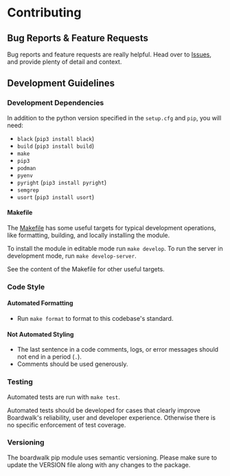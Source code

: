 # Contributing

## Bug Reports & Feature Requests

Bug reports and feature requests are really helpful. Head over to
[Issues](https://github.com/Backblaze/boardwalk/issues), and provide
plenty of detail and context.

## Development Guidelines

### Development Dependencies

In addition to the python version specified in the `setup.cfg` and `pip`, you
will need:

- `black` (`pip3 install black`)
- `build` (`pip3 install build`)
- `make`
- `pip3`
- `podman`
- `pyenv`
- `pyright` (`pip3 install pyright`)
- `semgrep`
- `usort` (`pip3 install usort`)

#### Makefile

The [Makefile](./Makefile) has some useful targets for typical development
operations, like formatting, building, and locally installing the module.

To install the module in editable mode run `make develop`.
To run the server in development mode, run `make develop-server`.

See the content of the Makefile for other useful targets.

### Code Style

#### Automated Formatting

- Run `make format` to format to this codebase's standard.

#### Not Automated Styling

- The last sentence in a code comments, logs, or error messages should not end
  in a period (`.`).
- Comments should be used generously.

### Testing

Automated tests are run with `make test`.

Automated tests should be developed for cases that clearly improve Boardwalk's
reliability, user and developer experience. Otherwise there is no specific
enforcement of test coverage.

### Versioning

The boardwalk pip module uses semantic versioning. Please make sure to update
the VERSION file along with any changes to the package.

